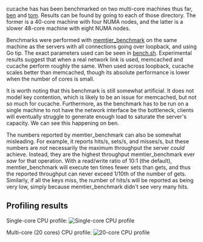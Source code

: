 cucache has has been benchmarked on two multi-core machines thus far,
[ben](ben/) and [tom](tom/). Results can be found by going to each of
those directory. The former is a 40-core machine with four NUMA nodes,
and the latter is a slower 48-core machine with eight NUMA nodes.

Benchmarks were performed with
[memtier_benchmark](https://github.com/RedisLabs/memtier_benchmark) on
the same machine as the servers with all connections going over
loopback, and using Go tip. The exact parameters used can be seen in [bench.sh](bench.sh).
Experimental results suggest that when a real network link is used,
memcached and cucache perform roughly the same. When used across
loopback, cucache scales better than memcached, though its absolute
performance is lower when the number of cores is small.

It is worth noting that this benchmark is still somewhat artificial. It
does not model key contention, which is likely to be an issue for
memcached, but not so much for cucache. Furthermore, as the benchmark
has to be run on a single machine to not have the network interface be
the bottleneck, clients will eventually struggle to generate enough load
to saturate the server's capacity. We can see this happening on ben.

The numbers reported by memtier_benchmark can also be somewhat
misleading. For example, it reports hits/s, sets/s, and misses/s, but
these numbers are *not* necessarily the maximum throughput the server
*could* achieve. Instead, they are the highest throughput
memtier_benchmark ever *saw* for that operation. With a read/write ratio
of 10:1 (the default), memtier_benchmark will execute ten times fewer
sets than gets, and thus the reported throughput can never exceed 1/10th
of the number of gets. Similarly, if all the keys miss, the number of
hits/s will be reported as being very low, simply because
memtier_benchmark didn't see very many hits.

## Profiling results

Single-core CPU profile:
![Single-core CPU profile](https://cdn.rawgit.com/jonhoo/cucache/master/benchmark/single-core-profile.svg)

Multi-core (20 cores) CPU profile:
![20-core CPU profile](https://cdn.rawgit.com/jonhoo/cucache/master/benchmark/multi-core-profile.svg)
